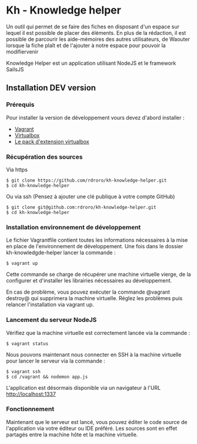 # Kh - Knowledge helper

Un outil qui permet de se faire des fiches en disposant d'un espace sur lequel il est possible de placer des éléments. En plus de la rédaction, il est possible de parcourir les aide-mémoires des autres utilisateurs, de Waouter lorsque la fiche plaît et de l'ajouter à notre espace pour pouvoir la modifiervenir

Knowledge Helper est un application utilisant NodeJS et le framework SailsJS

## Installation DEV version

### Prérequis

Pour installer la version de développement vours devez d'abord installer :

* [Vagrant](http://downloads.vagrantup.com/tags/v1.3.5)
* [Virtualbox](https://www.virtualbox.org/wiki/Downloads)
* [Le pack d'extension virtualbox](https://www.virtualbox.org/wiki/Downloads)

### Récupération des sources

Via https 

	$ git clone https://github.com/rdroro/kh-knowledge-helper.git
	$ cd kh-knowledge-helper

Ou via ssh (Pensez à ajouter une clé publique à votre compte GitHub)

	$ git clone git@github.com:rdroro/kh-knowledge-helper.git
	$ cd kh-knowledge-helper

### Installation environnement de développement

Le fichier Vagrantfile contient toutes les informations nécessaires à la mise en place de l'environnement de développement.
Une fois dans le dossier kh-knowledgde-helper lancer la commande :

	$ vagrant up

Cette commande se charge de récupérer une machine virtuelle vierge, de la configurer et d'installer les librairies nécessaires au développement.

En cas de problème, vous pouvez exécuter la commande @vagrant destroy@ qui supprimera la machine virtuelle. Réglez les problèmes puis relancer l'installation via vagrant up.

### Lancement du serveur NodeJS

Vérifiez que la machine virtuelle est correctement lancée via la commande :

	$ vagrant status

Nous pouvons maintenant nous connecter en SSH à la machine virtuelle pour lancer le serveur via la commande :

	$ vagrant ssh
	$ cd /vagrant && nodemon app.js

L'application est désormais disponible via un navigateur à l'URL [http://localhost:1337](http://localhost:1337)

### Fonctionnement

Maintenant que le serveur est lancé, vous pouvez éditer le code source de l'application via votre éditeur ou IDE préféré. Les sources sont en effet partagés entre la machine hôte et la machine virtuelle.


